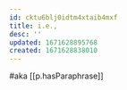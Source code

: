 ```yaml
---
id: cktu6blj0idtm4xtaib4mxf
title: i.e., 
desc: ''
updated: 1671628895768
created: 1671628838010
---
```


#aka [[p.hasParaphrase]]
